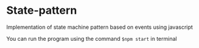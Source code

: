 # State-pattern
Implementation of state machine pattern based on events using javascript 

You can run the program using the command `$npm start` in terminal
